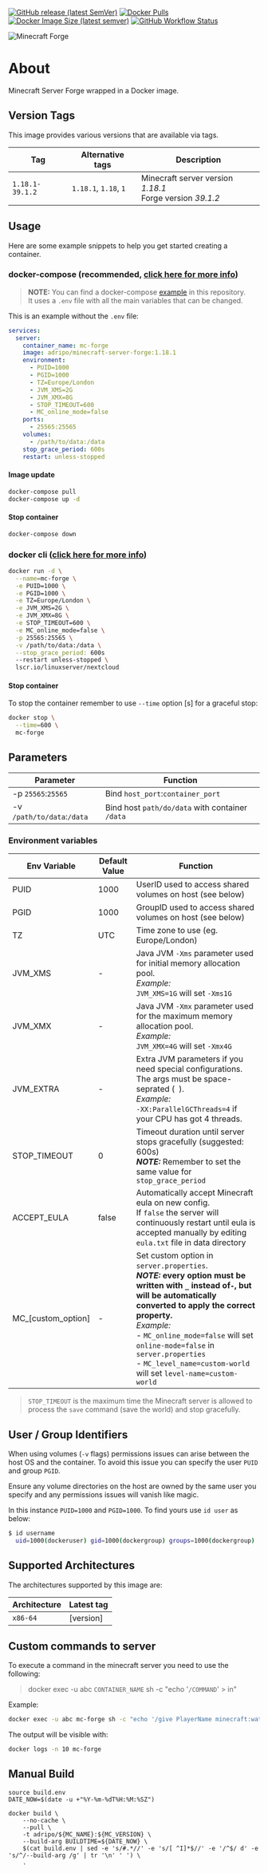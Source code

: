 [![GitHub release (latest SemVer)](https://img.shields.io/github/v/release/adripo/minecraft-server-forge?style=flat-square)](https://github.com/adripo/minecraft-server-forge/releases)
[![Docker Pulls](https://img.shields.io/docker/pulls/adripo/minecraft-server-forge?style=flat-square)](https://hub.docker.com/r/adripo/minecraft-server-forge)
[![Docker Image Size (latest semver)](https://img.shields.io/docker/image-size/adripo/minecraft-server-forge?style=flat-square)](https://hub.docker.com/r/adripo/minecraft-server-forge/tags)
[![GitHub Workflow Status](https://img.shields.io/github/workflow/status/adripo/minecraft-server-forge/publish-dockerhub?style=flat-square)](https://github.com/adripo/minecraft-server-forge/actions?workflow=publish-dockerhub)

![Minecraft Forge](https://files.minecraftforge.net/static/images/logo.svg)


# About

Minecraft Server Forge wrapped in a Docker image.

## Version Tags

This image provides various versions that are available via tags.

| Tag             | Alternative tags      | Description                                                   |
|-----------------|-----------------------|---------------------------------------------------------------|
| `1.18.1-39.1.2` | `1.18.1`, `1.18`, `1` | Minecraft server version _1.18.1_<br/> Forge version _39.1.2_ |


## Usage

Here are some example snippets to help you get started creating a container.

### docker-compose (recommended, [click here for more info](https://docs.linuxserver.io/general/docker-compose))

> **NOTE:** You can find a docker-compose [example](https://github.com/adripo/minecraft-server-forge/tree/main/example) in this repository.\
> It uses a `.env` file with all the main variables that can be changed.

This is an example without the `.env` file:
```yaml
services:
  server:
    container_name: mc-forge
    image: adripo/minecraft-server-forge:1.18.1
    environment:
      - PUID=1000
      - PGID=1000
      - TZ=Europe/London
      - JVM_XMS=2G
      - JVM_XMX=8G
      - STOP_TIMEOUT=600
      - MC_online_mode=false
    ports:
      - 25565:25565
    volumes:
      - /path/to/data:/data
    stop_grace_period: 600s
    restart: unless-stopped
```

#### Image update

```bash
docker-compose pull
docker-compose up -d
```

#### Stop container

```bash
docker-compose down
```

### docker cli ([click here for more info](https://docs.docker.com/engine/reference/commandline/cli/))

```bash
docker run -d \
  --name=mc-forge \
  -e PUID=1000 \
  -e PGID=1000 \
  -e TZ=Europe/London \
  -e JVM_XMS=2G \
  -e JVM_XMX=8G \
  -e STOP_TIMEOUT=600 \
  -e MC_online_mode=false \
  -p 25565:25565 \
  -v /path/to/data:/data \
  --stop_grace_period: 600s
  --restart unless-stopped \
  lscr.io/linuxserver/nextcloud
```

#### Stop container

To stop the container remember to use `--time` option [s] for a graceful stop:

```bash
docker stop \
  --time=600 \
  mc-forge
```


## Parameters

| Parameter                  | Function                                        |
|----------------------------|-------------------------------------------------|
| -p `25565`:`25565`         | Bind `host_port`:`container_port`               |
| -v `/path/to/data`:`/data` | Bind host `path/do/data` with container `/data` |

### Environment variables

| Env Variable       | Default Value | Function                                                                                                                                                                                                                                                                                                                                                 |
|--------------------|---------------|----------------------------------------------------------------------------------------------------------------------------------------------------------------------------------------------------------------------------------------------------------------------------------------------------------------------------------------------------------|
| PUID               | 1000          | UserID used to access shared volumes on host (see below)                                                                                                                                                                                                                                                                                                 |
| PGID               | 1000          | GroupID  used to access shared volumes on host (see below)                                                                                                                                                                                                                                                                                               |
| TZ                 | UTC           | Time zone to use (eg. Europe/London)                                                                                                                                                                                                                                                                                                                     |
| JVM_XMS            | -             | Java JVM `-Xms` parameter used for initial memory allocation pool.<br/>_Example:_<br/>`JVM_XMS=1G` will set `-Xms1G`                                                                                                                                                                                                                                     |
| JVM_XMX            | -             | Java JVM `-Xmx` parameter used for the maximum memory allocation pool.<br/>_Example:_<br/>`JVM_XMX=4G` will set `-Xmx4G`                                                                                                                                                                                                                                 |
| JVM_EXTRA          | -             | Extra JVM parameters if you need special configurations. The args must be space-seprated (` `).<br/>_Example:_<br/>`-XX:ParallelGCThreads=4` if your CPU has got 4 threads.                                                                                                                                                                              |
| STOP_TIMEOUT       | 0             | Timeout duration until server stops gracefully (suggested: 600s) <br/> **_NOTE:_** Remember to set the same value for `stop_grace_period`                                                                                                                                                                                                                |
| ACCEPT_EULA        | false         | Automatically accept Minecraft eula on new config.<br/> If `false` the server will continuously restart until eula is accepted manually by editing `eula.txt` file in data directory                                                                                                                                                                     |
| MC_[custom_option] | -             | Set custom option in `server.properties`.<br/> **_NOTE:_ every option must be written with `_` instead of`-`, but will be automatically converted to apply the correct property.**<br/>_Example:_<br/>- `MC_online_mode=false` will set `online-mode=false` in `server.properties`<br/>- `MC_level_name=custom-world` will set `level-name=custom-world` |

> `STOP_TIMEOUT` is the maximum time the Minecraft server is allowed to process the `save` command (save the world) and stop gracefully.


## User / Group Identifiers

When using volumes (`-v` flags) permissions issues can arise between the host OS and the container. To avoid this issue you can specify the user `PUID` and group `PGID`.

Ensure any volume directories on the host are owned by the same user you specify and any permissions issues will vanish like magic.

In this instance `PUID=1000` and `PGID=1000`. To find yours use `id user` as below:

```bash
$ id username
  uid=1000(dockeruser) gid=1000(dockergroup) groups=1000(dockergroup)
```


## Supported Architectures

The architectures supported by this image are:

| Architecture      | Latest tag        |
|-------------------|-------------------|
| `x86-64`          | [version]         |


## Custom commands to server

To execute a command in the minecraft server you need to use the following:
> docker exec -u abc `CONTAINER_NAME` sh -c "echo '`/COMMAND`' > in"


Example:
```bash
docker exec -u abc mc-forge sh -c "echo '/give PlayerName minecraft:water_bucket 1' > in"
```

The output will be visible with:
```bash
docker logs -n 10 mc-forge
```


## Manual Build
```
source build.env
DATE_NOW=$(date -u +"%Y-%m-%dT%H:%M:%SZ")

docker build \
    --no-cache \
    --pull \
    -t adripo/${MC_NAME}:${MC_VERSION} \
    --build-arg BUILDTIME=${DATE_NOW} \
    $(cat build.env | sed -e 's/#.*//' -e 's/[ ^I]*$//' -e '/^$/ d' -e 's/^/--build-arg /g' | tr '\n' ' ') \
    .
```